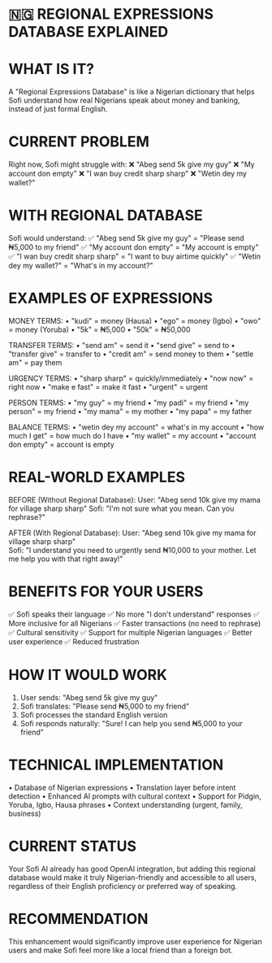 🇳🇬 REGIONAL EXPRESSIONS DATABASE EXPLAINED
===========================================

WHAT IS IT?
===========
A "Regional Expressions Database" is like a Nigerian dictionary that helps Sofi 
understand how real Nigerians speak about money and banking, instead of just 
formal English.

CURRENT PROBLEM
===============
Right now, Sofi might struggle with:
❌ "Abeg send 5k give my guy" 
❌ "My account don empty"
❌ "I wan buy credit sharp sharp"
❌ "Wetin dey my wallet?"

WITH REGIONAL DATABASE
=====================
Sofi would understand:
✅ "Abeg send 5k give my guy" = "Please send ₦5,000 to my friend"
✅ "My account don empty" = "My account is empty" 
✅ "I wan buy credit sharp sharp" = "I want to buy airtime quickly"
✅ "Wetin dey my wallet?" = "What's in my account?"

EXAMPLES OF EXPRESSIONS
=======================

MONEY TERMS:
• "kudi" = money (Hausa)
• "ego" = money (Igbo) 
• "owo" = money (Yoruba)
• "5k" = ₦5,000
• "50k" = ₦50,000

TRANSFER TERMS:
• "send am" = send it
• "send give" = send to
• "transfer give" = transfer to
• "credit am" = send money to them
• "settle am" = pay them

URGENCY TERMS:
• "sharp sharp" = quickly/immediately
• "now now" = right now
• "make e fast" = make it fast
• "urgent" = urgent

PERSON TERMS:
• "my guy" = my friend
• "my padi" = my friend
• "my person" = my friend
• "my mama" = my mother
• "my papa" = my father

BALANCE TERMS:
• "wetin dey my account" = what's in my account
• "how much I get" = how much do I have
• "my wallet" = my account
• "account don empty" = account is empty

REAL-WORLD EXAMPLES
==================

BEFORE (Without Regional Database):
User: "Abeg send 10k give my mama for village sharp sharp"
Sofi: "I'm not sure what you mean. Can you rephrase?"

AFTER (With Regional Database):
User: "Abeg send 10k give my mama for village sharp sharp"  
Sofi: "I understand you need to urgently send ₦10,000 to your mother. 
      Let me help you with that right away!"

BENEFITS FOR YOUR USERS
=======================
✅ Sofi speaks their language
✅ No more "I don't understand" responses
✅ More inclusive for all Nigerians
✅ Faster transactions (no need to rephrase)
✅ Cultural sensitivity 
✅ Support for multiple Nigerian languages
✅ Better user experience
✅ Reduced frustration

HOW IT WOULD WORK
=================
1. User sends: "Abeg send 5k give my guy"
2. Sofi translates: "Please send ₦5,000 to my friend"
3. Sofi processes the standard English version
4. Sofi responds naturally: "Sure! I can help you send ₦5,000 to your friend"

TECHNICAL IMPLEMENTATION
=======================
• Database of Nigerian expressions
• Translation layer before intent detection
• Enhanced AI prompts with cultural context
• Support for Pidgin, Yoruba, Igbo, Hausa phrases
• Context understanding (urgent, family, business)

CURRENT STATUS
==============
Your Sofi AI already has good OpenAI integration, but adding this regional
database would make it truly Nigerian-friendly and accessible to all users,
regardless of their English proficiency or preferred way of speaking.

RECOMMENDATION
==============
This enhancement would significantly improve user experience for Nigerian users
and make Sofi feel more like a local friend than a foreign bot.
